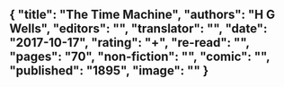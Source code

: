 {
 "title": "The Time Machine",
 "authors": "H G Wells",
 "editors": "",
 "translator": "",
 "date": "2017-10-17",
 "rating": "+",
 "re-read": "",
 "pages": "70",
 "non-fiction": "",
 "comic": "",
 "published": "1895",
 "image": ""
}
---


